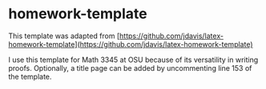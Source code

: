 # homework-template

This template was adapted from [https://github.com/jdavis/latex-homework-template](https://github.com/jdavis/latex-homework-template)

I use this template for Math 3345 at OSU because of its versatility in writing proofs. Optionally, a title page can be added by uncommenting line 153 of the template.
